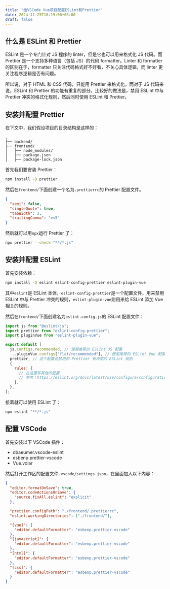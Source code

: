 ```yaml
---
title: "给VSCode Vue项目配置ESLint和Prettier"
date: 2024-11-25T16:19:00+08:00
draft: false
---
```


## 什么是 ESLint 和 Prettier

ESLint 是一个专门针对 JS 程序的 linter，但是它也可以用来格式化 JS 代码。而 Prettier 是一个支持多种语言（包括 JS）的代码 formatter。Linter 和 formatter 的区别在于，formatter 只关注代码格式好不好看，不关心具体逻辑，而 linter 更关注程序逻辑是否有问题。

所以说，对于 HTML 和 CSS 代码，只能用 Prettier 来格式化。而对于 JS 代码来说，ESLint 和 Prettier 的功能有重复的部分。比较好的做法是，禁用 ESLint 中与 Prettier 冲突的格式化规则，然后同时使用 ESLint 和 Prettier。

## 安装并配置 Prettier

在下文中，我们假设项目的目录结构是这样的：

```
.
├── backend/
├── frontend/
│   ├── node_modules/
│   ├── package.json
│   ├── package-lock.json
```

首先我们要安装 Prettier：

```sh
npm install -D prettier
```

然后在`frontend/`下面创建一个名为`.prettierrc`的 Prettier 配置文件。

```json
{
  "semi": false,
  "singleQuote": true,
  "tabWidth": 2,
  "trailingComma": "es5"
}
```

然后就可以用`npx`运行 Prettier 了：

```sh
npx prettier --check "**/*.js"
```

## 安装并配置 ESLint

首先安装依赖：

```sh
npm install -D eslint eslint-config-prettier eslint-plugin-vue
```

其中`eslint`是 ESLint 本体，`eslint-config-prettier`是一个配置文件，用来禁用 ESLint 中与 Prettier 冲突的规则，`eslint-plugin-vue`则用来给 ESLint 添加 Vue 相关的规则。

然后在`frontend/`下面创建名为`eslint.config.js`的 ESLint 配置文件：

```js
import js from "@eslint/js";
import prettier from "eslint-config-prettier";
import pluginVue from "eslint-plugin-vue";

export default [
  js.configs.recommended, // 使用推荐的 ESLint JS 配置
  ...pluginVue.configs["flat/recommended"], // 使用推荐的 ESLint Vue 配置
  prettier, // 这个配置会禁用和 Prettier 有冲突的 ESLint 规则
  {
    rules: {
      // 在这里写其他的配置
      // 参考：https://eslint.org/docs/latest/use/configure/configuration-files
    },
  },
];
```

接着就可以使用 ESLint 了：

```sh
npx eslint "**/*.js"
```

## 配置 VSCode

首先安装以下 VSCode 插件：

- dbaeumer.vscode-eslint
- esbenp.prettier-vscode
- Vue.volar

然后打开工作区的配置文件`.vscode/settings.json`，在里面加入以下内容：

```json
{
  "editor.formatOnSave": true,
  "editor.codeActionsOnSave": {
    "source.fixAll.eslint": "explicit"
  },

  "prettier.configPath": "./frontend/.prettierrc",
  "eslint.workingDirectories": ["./frontend/"],

  "[vue]": {
    "editor.defaultFormatter": "esbenp.prettier-vscode"
  },
  "[javascript]": {
    "editor.defaultFormatter": "esbenp.prettier-vscode"
  },
  "[html]": {
    "editor.defaultFormatter": "esbenp.prettier-vscode"
  },
  "[css]": {
    "editor.defaultFormatter": "esbenp.prettier-vscode"
  }
}
```

